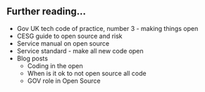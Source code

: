 ## Further reading...

- Gov UK tech code of practice, number 3 - making things open
- CESG guide to open source and risk
- Service manual on open source
- Service standard - make all new code open
- Blog posts
  - Coding in the open
  - When is it ok to not open source all code
  - GOV role in Open Source
